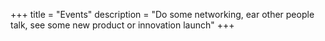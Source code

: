 +++
title = "Events"
description = "Do some networking, ear other people talk, see some new product or innovation launch"
+++